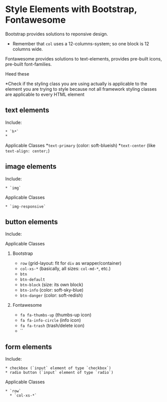 # Style Elements with Bootstrap, Fontawesome

Bootstrap provides solutions to reponsive design.

- Remember that `col` uses a 12-columns-system; so one block is 12 columns wide.

Fontawesome provides solutions to text-elements, provides pre-built icons, pre-built font-families.

Heed these

  *Check if the styling class you are using actually is applicable to the element you are trying to style because not all framework styling classes are applicable to every HTML element

## text elements

Include:

    * `h*`
    *

Applicable Classes
    *`text-primary` (color: soft-blueish)
    *`text-center` (like `text-align: center;`)

## image elements

Include:

    * `img`

Applicable Classes

    * `img-responsive`

## button elements

Include:

Applicable Classes

1. Bootstrap
    * `row` (grid-layout: fit for `div` as wrapper/container)
    * `col-xs-*` (basically, all sizes: `col-md-*`, etc.)
    * `btn`
    * `btn-default`
    * `btn-block` (size: its own block)
    * `btn-info` (color: soft-sky-blue)
    * `btn-danger` (color: soft-redish)

2. Fontawesome

    * `fa fa-thumbs-up` (thumbs-up icon)
    * `fa fa-info-circle` (info icon)
    * `fa fa-trash` (trash/delete icon)
    * ``

## form elements

Include:

    * checkbox (`input` element of type `checkbox`)
    * radio button (`input` element of type `radio`)

Applicable Classes

    * `row`
      * `col-xs-*`
